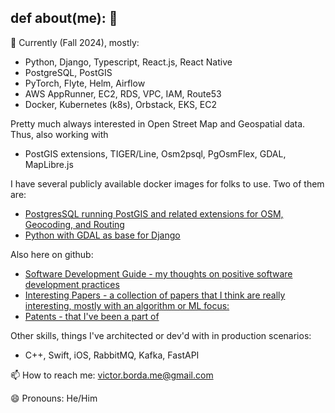 ## def about(me): 👋

🔭 Currently (Fall 2024), mostly:
- Python, Django, Typescript, React.js, React Native
- PostgreSQL, PostGIS
- PyTorch, Flyte, Helm, Airflow
- AWS AppRunner, EC2, RDS, VPC, IAM, Route53
- Docker, Kubernetes (k8s), Orbstack, EKS, EC2

Pretty much always interested in Open Street Map and Geospatial data. Thus, also working with
- PostGIS extensions, TIGER/Line, Osm2psql, PgOsmFlex, GDAL, MapLibre.js

I have several publicly available docker images for folks to use. Two of them are:
- [PostgresSQL running PostGIS and related extensions for OSM, Geocoding, and Routing](https://hub.docker.com/r/therapeuticyoga/postgis-osm-geo-route-amd)
- [Python with GDAL as base for Django](https://hub.docker.com/r/therapeuticyoga/django-geo-base-amd)

Also here on github:
- [Software Development Guide - my thoughts on positive software development practices](https://github.com/victorborda/software-dev-guide)
- [Interesting Papers - a collection of papers that I think are really interesting, mostly with an algorithm or ML focus:](https://github.com/victorborda/interesting-papers)
- [Patents - that I've been a part of](https://github.com/victorborda/patents)

Other skills, things I've architected or dev'd with in production scenarios:
- C++, Swift, iOS, RabbitMQ, Kafka, FastAPI

📫 How to reach me: victor.borda.me@gmail.com

😄 Pronouns: He/Him
